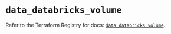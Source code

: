 # `data_databricks_volume`

Refer to the Terraform Registry for docs: [`data_databricks_volume`](https://registry.terraform.io/providers/databricks/databricks/1.93.0/docs/data-sources/volume).
